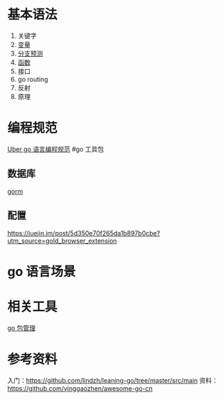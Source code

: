 
# 基本语法
1. 关键字
2. [变量](variables.md)
3. [分支预测](branch_statement.md)
4. [函数](methods.md)
5. 接口
6. go routing
7. 反射
7. 原理
# 编程规范
[Uber go 语言编程规范](http://dockone.io/article/9331)
#go 工具包
## 数据库
[gorm](http://gorm.book.jasperxu.com/)
## 配置

https://juejin.im/post/5d350e70f265da1b897b0cbe?utm_source=gold_browser_extension
# go 语言场景
# 相关工具
[go 包管理](utils/go_package_management.md)
# 参考资料
入门：https://github.com/lindzh/leaning-go/tree/master/src/main
资料：https://github.com/yinggaozhen/awesome-go-cn
